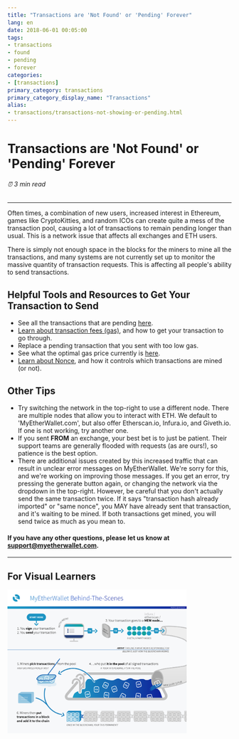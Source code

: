 ```yaml
---
title: "Transactions are 'Not Found' or 'Pending' Forever"
lang: en
date: 2018-06-01 00:05:00
tags:
- transactions
- found
- pending
- forever
categories:
- [transactions]
primary_category: transactions
primary_category_display_name: "Transactions"
alias:
- transactions/transactions-not-showing-or-pending.html
---
```


# __Transactions are 'Not Found' or 'Pending' Forever__
###### ⏰ 3 min read
***

Often times, a combination of new users, increased interest in Ethereum, games like CryptoKitties, and random ICOs can create quite a mess of the transaction pool, causing a lot of transactions to remain pending longer than usual. This is a network issue that affects all exchanges and ETH users.

There is simply not enough space in the blocks for the miners to mine all the transactions, and many systems are not currently set up to monitor the massive quantity of transaction requests. This is affecting all people's ability to send transactions.



## __Helpful Tools and Resources to Get Your Transaction to Send__
* See all the transactions that are pending [here]().
* [Learn about transaction fees (gas)](), and how to get your transaction to go through.
* Replace a pending transaction that you sent with too low gas.
* See what the optimal gas price currently is [here]().
* [Learn about Nonce](), and how it controls which transactions are mined (or not).



## __Other Tips__
* Try switching the network in the top-right to use a different node. There are multiple nodes that allow you to interact with ETH. We default to 'MyEtherWallet.com', but also offer Etherscan.io, Infura.io, and Giveth.io. If one is not working, try another one.
* If you sent **FROM** an exchange, your best bet is to just be patient. Their support teams are generally flooded with requests (as are ours!), so patience is the best option.
* There are additional issues created by this increased traffic that can result in unclear error messages on MyEtherWallet. We're sorry for this, and we're working on improving those messages. If you get an error, try pressing the generate button again, or changing the network via the dropdown in the top-right. However, be careful that you don't actually send the same transaction twice. If it says "transaction hash already imported" or "same nonce", you MAY have already sent that transaction, and it's waiting to be mined. If both transactions get mined, you will send twice as much as you mean to.



#### __If you have any other questions, please let us know at support@myetherwallet.com.__
***

## __For Visual Learners__

<img src="/images/posts/transactions/tx_pool_infographic.png" width="80%">